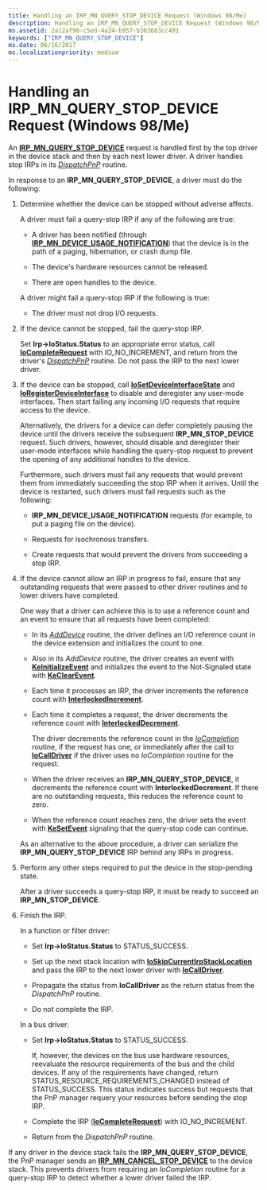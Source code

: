 ```yaml
---
title: Handling an IRP_MN_QUERY_STOP_DEVICE Request (Windows 98/Me)
description: Handling an IRP_MN_QUERY_STOP_DEVICE Request (Windows 98/Me)
ms.assetid: 2a12af98-c5ed-4a24-b957-b363683cc491
keywords: ["IRP_MN_QUERY_STOP_DEVICE"]
ms.date: 06/16/2017
ms.localizationpriority: medium
---
```


# Handling an IRP\_MN\_QUERY\_STOP\_DEVICE Request (Windows 98/Me)





An [**IRP\_MN\_QUERY\_STOP\_DEVICE**](https://docs.microsoft.com/windows-hardware/drivers/kernel/irp-mn-query-stop-device) request is handled first by the top driver in the device stack and then by each next lower driver. A driver handles stop IRPs in its [*DispatchPnP*](https://docs.microsoft.com/windows-hardware/drivers/ddi/content/wdm/nc-wdm-driver_dispatch) routine.

In response to an **IRP\_MN\_QUERY\_STOP\_DEVICE**, a driver must do the following:

1.  Determine whether the device can be stopped without adverse affects.

    A driver must fail a query-stop IRP if any of the following are true:

    -   A driver has been notified (through [**IRP\_MN\_DEVICE\_USAGE\_NOTIFICATION**](https://docs.microsoft.com/windows-hardware/drivers/kernel/irp-mn-device-usage-notification)) that the device is in the path of a paging, hibernation, or crash dump file.

    -   The device's hardware resources cannot be released.

    -   There are open handles to the device.

    A driver might fail a query-stop IRP if the following is true:

    -   The driver must not drop I/O requests.

2.  If the device cannot be stopped, fail the query-stop IRP.

    Set **Irp-&gt;IoStatus.Status** to an appropriate error status, call [**IoCompleteRequest**](https://docs.microsoft.com/windows-hardware/drivers/ddi/content/wdm/nf-wdm-iocompleterequest) with IO\_NO\_INCREMENT, and return from the driver's [*DispatchPnP*](https://docs.microsoft.com/windows-hardware/drivers/ddi/content/wdm/nc-wdm-driver_dispatch) routine. Do not pass the IRP to the next lower driver.

3.  If the device can be stopped, call [**IoSetDeviceInterfaceState**](https://docs.microsoft.com/windows-hardware/drivers/ddi/content/wdm/nf-wdm-iosetdeviceinterfacestate) and [**IoRegisterDeviceInterface**](https://docs.microsoft.com/windows-hardware/drivers/ddi/content/wdm/nf-wdm-ioregisterdeviceinterface) to disable and deregister any user-mode interfaces. Then start failing any incoming I/O requests that require access to the device.

    Alternatively, the drivers for a device can defer completely pausing the device until the drivers receive the subsequent **IRP\_MN\_STOP\_DEVICE** request. Such drivers, however, should disable and deregister their user-mode interfaces while handling the query-stop request to prevent the opening of any additional handles to the device.

    Furthermore, such drivers must fail any requests that would prevent them from immediately succeeding the stop IRP when it arrives. Until the device is restarted, such drivers must fail requests such as the following:

    -   **IRP\_MN\_DEVICE\_USAGE\_NOTIFICATION** requests (for example, to put a paging file on the device).

    -   Requests for isochronous transfers.

    -   Create requests that would prevent the drivers from succeeding a stop IRP.

4.  If the device cannot allow an IRP in progress to fail, ensure that any outstanding requests that were passed to other driver routines and to lower drivers have completed.

    One way that a driver can achieve this is to use a reference count and an event to ensure that all requests have been completed:

    -   In its [*AddDevice*](https://docs.microsoft.com/windows-hardware/drivers/ddi/content/wdm/nc-wdm-driver_add_device) routine, the driver defines an I/O reference count in the device extension and initializes the count to one.

    -   Also in its *AddDevice* routine, the driver creates an event with [**KeInitializeEvent**](https://docs.microsoft.com/windows-hardware/drivers/ddi/content/wdm/nf-wdm-keinitializeevent) and initializes the event to the Not-Signaled state with [**KeClearEvent**](https://docs.microsoft.com/windows-hardware/drivers/ddi/content/wdm/nf-wdm-keclearevent).

    -   Each time it processes an IRP, the driver increments the reference count with [**InterlockedIncrement**](https://docs.microsoft.com/windows-hardware/drivers/ddi/content/wdm/nf-wdm-interlockedincrement).

    -   Each time it completes a request, the driver decrements the reference count with [**InterlockedDecrement**](https://docs.microsoft.com/windows-hardware/drivers/ddi/content/wdm/nf-wdm-interlockeddecrement).

        The driver decrements the reference count in the [*IoCompletion*](https://docs.microsoft.com/windows-hardware/drivers/ddi/content/wdm/nc-wdm-io_completion_routine) routine, if the request has one, or immediately after the call to [**IoCallDriver**](https://docs.microsoft.com/windows-hardware/drivers/ddi/content/wdm/nf-wdm-iocalldriver) if the driver uses no *IoCompletion* routine for the request.

    -   When the driver receives an **IRP\_MN\_QUERY\_STOP\_DEVICE**, it decrements the reference count with **InterlockedDecrement**. If there are no outstanding requests, this reduces the reference count to zero.

    -   When the reference count reaches zero, the driver sets the event with [**KeSetEvent**](https://docs.microsoft.com/windows-hardware/drivers/ddi/content/wdm/nf-wdm-kesetevent) signaling that the query-stop code can continue.

    As an alternative to the above procedure, a driver can serialize the **IRP\_MN\_QUERY\_STOP\_DEVICE** IRP behind any IRPs in progress.

5.  Perform any other steps required to put the device in the stop-pending state.

    After a driver succeeds a query-stop IRP, it must be ready to succeed an **IRP\_MN\_STOP\_DEVICE**.

6.  Finish the IRP.

    In a function or filter driver:

    -   Set **Irp-&gt;IoStatus.Status** to STATUS\_SUCCESS.

    -   Set up the next stack location with [**IoSkipCurrentIrpStackLocation**](https://docs.microsoft.com/windows-hardware/drivers/kernel/mm-bad-pointer) and pass the IRP to the next lower driver with [**IoCallDriver**](https://docs.microsoft.com/windows-hardware/drivers/ddi/content/wdm/nf-wdm-iocalldriver).

    -   Propagate the status from **IoCallDriver** as the return status from the *DispatchPnP* routine.

    -   Do not complete the IRP.

    In a bus driver:

    -   Set **Irp-&gt;IoStatus.Status** to STATUS\_SUCCESS.

        If, however, the devices on the bus use hardware resources, reevaluate the resource requirements of the bus and the child devices. If any of the requirements have changed, return STATUS\_RESOURCE\_REQUIREMENTS\_CHANGED instead of STATUS\_SUCCESS. This status indicates success but requests that the PnP manager requery your resources before sending the stop IRP.

    -   Complete the IRP ([**IoCompleteRequest**](https://docs.microsoft.com/windows-hardware/drivers/ddi/content/wdm/nf-wdm-iocompleterequest)) with IO\_NO\_INCREMENT.

    -   Return from the *DispatchPnP* routine.

If any driver in the device stack fails the **IRP\_MN\_QUERY\_STOP\_DEVICE**, the PnP manager sends an [**IRP\_MN\_CANCEL\_STOP\_DEVICE**](https://docs.microsoft.com/windows-hardware/drivers/kernel/irp-mn-cancel-stop-device) to the device stack. This prevents drivers from requiring an *IoCompletion* routine for a query-stop IRP to detect whether a lower driver failed the IRP.

 

 





